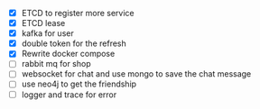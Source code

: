 - [x] ETCD to register more service 
- [x] ETCD lease
- [x] kafka for user
- [x] double token for the refresh
- [x] Rewrite docker compose
- [ ] rabbit mq for shop
- [ ] websocket for chat and use mongo to save the chat message
- [ ] use neo4j to get the friendship
- [ ] logger and trace for error

[//]: # (All for the location not use cloud)
[//]: # (for cloud)
[//]: # (aws ec2 and use nginx and kubernetes to CICD and use serverless to deploy)

[//]: # (for the front)
[//]: # (Use react and redux OR nuxt and pinpa OR nextjs )

[//]: # (for the block chain i want to use own block chain)

[//]: # (use web3 to do transaction)